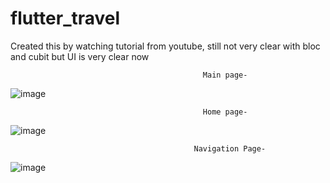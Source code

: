 # flutter_travel

Created this by watching tutorial from youtube, still not very clear with bloc and cubit but UI is very clear now 

                                               Main page-
                                               
![image](https://github.com/Vasugupta13/TravelApp/assets/98811369/af5456d4-05f2-420c-b56f-49cb154a57d0)

                                               Home page-
                                               
![image](https://github.com/Vasugupta13/TravelApp/assets/98811369/f028aee5-1cca-4d57-94e5-39c7e010f86c)

                                             Navigation Page-
                                             
![image](https://github.com/Vasugupta13/TravelApp/assets/98811369/29cd2d4d-b955-434a-b4d6-d4cfd38ba89b)

